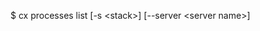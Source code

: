 <!-- layout:code post: toolbelt_processes_usage -->


$ cx processes list [-s &lt;stack&gt;] [--server &lt;server name&gt;]
